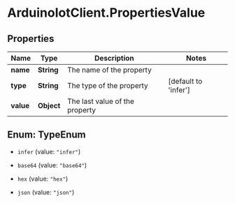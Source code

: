 # ArduinoIotClient.PropertiesValue

## Properties

Name | Type | Description | Notes
------------ | ------------- | ------------- | -------------
**name** | **String** | The name of the property | 
**type** | **String** | The type of the property | [default to &#39;infer&#39;]
**value** | **Object** | The last value of the property | 



## Enum: TypeEnum


* `infer` (value: `"infer"`)

* `base64` (value: `"base64"`)

* `hex` (value: `"hex"`)

* `json` (value: `"json"`)




